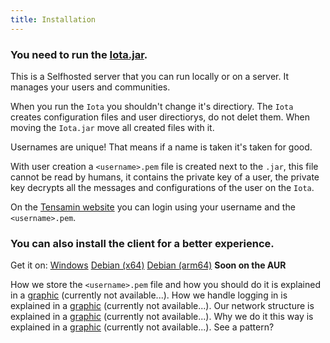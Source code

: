 ```yaml
---
title: Installation
---
```


### You need to run the [Iota.jar](https://tensamin.methanium.net/release/Iota.jar).

This is a Selfhosted server that you can run locally or on a server.
It manages your users and communities.

When you run the `Iota` you shouldn't change it's directiory.
The `Iota` creates configuration files and user directiorys, do not delet them.
When moving the `Iota.jar` move all created files with it.

Usernames are unique! That means if a name is taken it's taken for good.

With user creation a `<username>.pem` file is created next to the `.jar`, this file cannot be read by humans, it contains the private key of a user, the private key decrypts all the messages and configurations of the user on the `Iota`.

On the [Tensamin website](https://tensamin.methanium.net) you can login using your username and the `<username>.pem`.

### You can also install the client for a better experience.

Get it on:
[Windows](https://tensamin.methanium.net/release/Tensamin.exe)
[Debian (x64)](https://tensamin.methanium.net/release/Tensamin-amd64.deb)
[Debian (arm64)](https://tensamin.methanium.net/release/Tensamin-arm64.deb)
**Soon on the AUR**

How we store the `<username>.pem` file and how you should do it is explained in a [graphic]() (currently not available...).
How we handle logging in is explained in a [graphic]() (currently not available...).
Our network structure is explained in a [graphic]() (currently not available...).
Why we do it this way is explained in a [graphic]() (currently not available...).
See a pattern?
